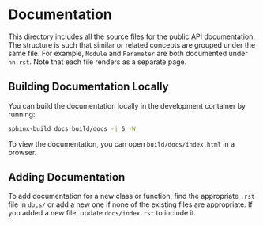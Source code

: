 # Documentation

This directory includes all the source files for the public API documentation.
The structure is such that similar or related concepts are grouped under the same
file. For example, `Module` and `Parameter` are both documented under `nn.rst`.
Note that each file renders as a separate page.

## Building Documentation Locally

You can build the documentation locally in the development container by running:
```bash
sphinx-build docs build/docs -j 6 -W
```
To view the documentation, you can open `build/docs/index.html` in a browser.

## Adding Documentation

To add documentation for a new class or function, find the appropriate `.rst` file in
`docs/` or add a new one if none of the existing files are appropriate.
If you added a new file, update `docs/index.rst` to include it.
